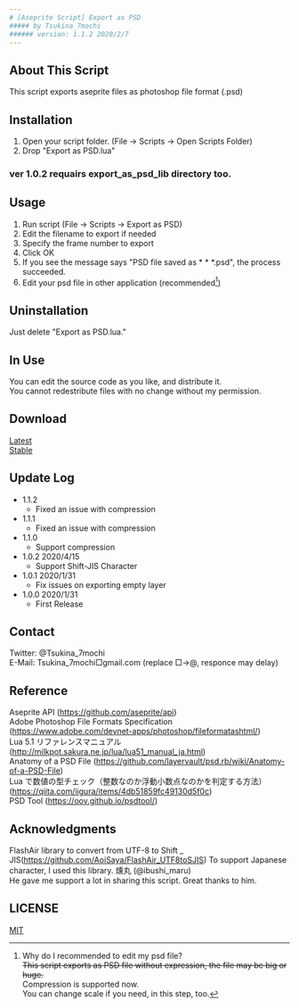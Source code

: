 ```yaml
---
# [Aseprite Script] Export as PSD
##### by Tsukina_7mochi
###### version: 1.1.2 2020/2/7
---
```


## About This Script
 This script exports aseprite files as photoshop file format (.psd)

## Installation
 1. Open your script folder.
   (File -> Scripts -> Open Scripts Folder)
 2. Drop "Export as PSD.lua"
 ### ver 1.0.2 requairs export_as_psd_lib directory too.

## Usage
 1. Run script
   (File -> Scripts -> Export as PSD)
 2. Edit the filename to export if needed
 3. Specify the frame number to export
 4. Click OK
 5. If you see the message says "PSD file saved as * * *.psd", the process succeeded.
 6. Edit your psd file in other application (recommended[^1])
   
[^1]: Why do I recommended to edit my psd file?  
~~This script exports as PSD file without expression, the file may be big or huge.~~  
Compression is supported now.  
You can change scale if you need, in this step, too.

## Uninstallation
 Just delete "Export as PSD.lua."

## In Use
You can edit the source code as you like, and distribute it.  
You cannot redestribute files with no change without my permission.

## Download
[Latest](https://github.com/Tsukina-7mochi/aseprite-scripts/blob/master/psd/Export%20as%20PSD.lua)  
[Stable](https://github.com/Tsukina-7mochi/aseprite-scripts/blob/master/psd/_zip/Export%20as%20psd_1.0.zip)

## Update Log
- 1.1.2
  - Fixed an issue with compression
- 1.1.1
  - Fixed an issue with compression
- 1.1.0
  - Support compression
- 1.0.2 2020/4/15
  - Support Shift-JIS Character
- 1.0.1 2020/1/31  
  - Fix issues on exporting empty layer
- 1.0.0 2020/1/31  
  - First Release

## Contact
Twitter: @Tsukina_7mochi  
E-Mail: Tsukina_7mochi□gmail.com (replace □→@, responce may delay)

## Reference
Aseprite API (https://github.com/aseprite/api)  
Adobe Photoshop File Formats Specification (https://www.adobe.com/devnet-apps/photoshop/fileformatashtml/)  
Lua 5.1 リファレンスマニュアル (http://milkpot.sakura.ne.jp/lua/lua51_manual_ja.html)  
Anatomy of a PSD File (https://github.com/layervault/psd.rb/wiki/Anatomy-of-a-PSD-File)  
Lua で数値の型チェック（整数なのか浮動小数点なのかを判定する方法） (https://qiita.com/iigura/items/4db51859fc49130d5f0c)  
PSD Tool (https://oov.github.io/psdtool/)

## Acknowledgments
FlashAir library to convert from UTF-8 to Shift _ JIS(https://github.com/AoiSaya/FlashAir_UTF8toSJIS)
  To support Japanese character, I used this library.
燻丸 (@ibushi_maru)  
  He gave me support a lot in sharing this script. Great thanks to him.

## LICENSE
[MIT](https://github.com/Tsukina-7mochi/aseprite-scripts/blob/master/LICENSE)
